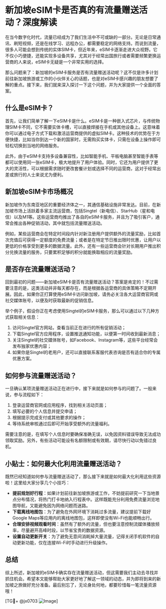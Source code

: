 # 新加坡eSIM卡是否真的有流量赠送活动？深度解读

在当今数字化时代，流量已经成为了我们生活中不可或缺的一部分。无论是日常通讯、刷短视频，还是在线学习、远程办公，都需要稳定的网络支持。而说到流量，很多人可能会想到传统的实体SIM卡，但近年来，eSIM卡逐渐走进大众视野。它不仅小巧便捷，还能实现多设备共享，尤其对于经常出国旅行或者需要频繁更换运营商的人来说，eSIM卡无疑是一个非常实用的选择。

那么问题来了：新加坡的eSIM卡服务是否有流量赠送活动呢？这不仅是许多计划前往新加坡旅游或工作的小伙伴关心的话题，也是对eSIM卡感兴趣的朋友想要了解的重点。接下来，我们就来深入探讨一下这个问题，并为大家提供一个全面的答案。

## 什么是eSIM卡？

首先，让我们简单了解一下eSIM卡是什么。eSIM卡是一种嵌入式芯片，与传统物理SIM卡不同，它不需要实体卡槽，可以直接焊接在手机或其他设备上。这意味着你可以通过电子方式下载和激活运营商提供的虚拟SIM卡。这种技术的优势在于方便快捷，比如当你到达一个新的国家时，无需购买实体卡，只需在设备上操作即可轻松切换到当地的网络服务。

此外，由于eSIM卡支持多设备兼容性，比如智能手机、平板电脑甚至智能手表等都可以使用同一张eSIM卡，极大地提升了用户体验。同时，它还为用户提供了更大的灵活性，可以根据需求随时更改套餐计划或选择不同的运营商，这对于经常出差或旅行的人士来说尤为便利。

## 新加坡eSIM卡市场概况

新加坡作为东南亚地区的重要经济体之一，其通信基础设施非常发达。目前，在新加坡市场上活跃着多家主流运营商，包括Singtel（新电信）、StarHub（星和电信）以及M1等。这些运营商均推出了各自的eSIM卡服务，并且为了吸引客户，通常会推出各种促销活动，其中就包括流量赠送活动。

例如，某些运营商会在特定时间段内针对新注册用户提供额外的流量奖励，比如首次充值后可获得一定额度的免费流量；或者是在特定节日推出限时优惠，让用户以更低的价格享受到更多的数据流量。此外，还有一些运营商会针对长期用户推出积分兑换流量的服务，只要累积足够的积分就能换取相应的流量奖励。

## 是否存在流量赠送活动？

回到最初的问题——新加坡eSIM卡是否有流量赠送活动？答案是肯定的！不过需要注意的是，这类活动并非每天都存在，而是根据各运营商的具体策略不定期开展。因此，如果你正打算使用eSIM卡访问新加坡，请务必关注各大运营商官网或社交媒体账号，以便及时获取最新的促销信息。

举个例子，假设你正在考虑使用Singtel的eSIM卡服务，那么可以通过以下几种方式获取相关信息：
1. 访问Singtel官方网站，查看当前正在进行的所有促销活动；
2. 下载Singtel官方应用程序，设置推送通知功能，以便第一时间收到最新消息；
3. 关注Singtel的社交媒体账号，如Facebook、Instagram等，这些平台经常会发布独家优惠内容；
4. 如果你是Singtel的老用户，还可以直接联系客服代表咨询是否有适合你的专属优惠方案。

## 如何参与流量赠送活动？

一旦确认某项流量赠送活动正在进行中，接下来就是如何参与的问题了。一般来说，参与流程如下：
1. 登录运营商官网或应用程序，找到相关活动页面；
2. 填写必要的个人信息并提交申请；
3. 根据提示完成支付或其他要求的操作；
4. 等待系统审核通过后即可开始享受额外的流量福利。

需要注意的是，在填写个人信息时要确保准确无误，以免因资料错误导致无法成功领取奖励。另外，有些活动可能设有名额限制或有效期，请尽快行动以免错过良机。

## 小贴士：如何最大化利用流量赠送活动？

既然已经知道如何参与流量赠送活动了，那么接下来就是如何最大化利用这些资源啦！这里给大家分享几个小技巧：
- **提前规划好行程**：如果计划前往新加坡旅游或工作，不妨提前研究一下当地景点分布情况，将热门打卡地纳入行程表中。这样既能充分利用免费流量浏览地图导航，又能避免因为网络问题而迷路。
- **下载离线地图包**：为了避免在外网环境下消耗过多流量，建议提前下载好Google Maps等应用内的离线地图包，这样即使没有Wi-Fi也能顺畅出行。
- **合理安排视频观看时间**：虽然有了额外的流量，但也要注意控制流媒体播放频率，尽量避开高峰时段，以节省宝贵的数据资源。
- **设置自动更新开关**：为了避免无意间消耗掉大量流量，记得关闭手机软件的自动更新功能，仅在连接Wi-Fi时手动进行升级操作。

## 总结

综上所述，新加坡的eSIM卡确实存在流量赠送活动，但这需要我们主动去寻找并抓住机会。希望本文能够帮助大家更好地了解这一领域的动态，并为即将到来的新加坡之旅做好充分准备。最后别忘了，无论身处何地，都要珍惜每一笔流量资源哦！

[TG💪+ @jx0703 ![Image](https://github.com/user-attachments/assets/dbca1d08-cadb-493c-b0ec-ad6f7a83f270)]